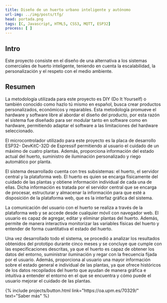 ```yaml
---
title: Diseño de un huerto urbano inteligente y autónomo
url-img: ../img/posts/tfg/
head: portada.png
tags: [C, Javascript, HTML5, CSS3, MQTT, ESP32]
process: [ ] 
---
```


## Intro

Este proyecto consiste en el diseño de una alternativa a los sistemas comerciales de huerto inteligente, teniendo en cuenta la escalabilidad, la personalización y el respeto con el medio ambiente.

## Resumen

La metodología utilizada para este proyecto es DIY (Do It Yourself) o también
conocido como hazlo tú mismo en español, busca crear productos personalizados,
económicos y reparables. Esta metodología promueve el hardware y software libre al
abordar el diseño del producto, por esta razón el sistema fue diseñado para ser modular
tanto en software como en hardware, permitiendo adaptar el software a las limitaciones
del hardware seleccionado.

El microcontrolador utilizado para este proyecto es la placa de desarrollo ESP32-
DevKitC-32D de Espressif permitiendo al usuario el cuidado de un máximo de cuatro
plantas. Además, proporciona información del estado actual del huerto, suministro de
iluminación personalizado y riego automático por planta.

El sistema desarrollado cuenta con tres subsistemas: el huerto, el servidor central
y la plataforma web. El huerto es quien se encarga físicamente del cuidado de las plantas
y obtiene información individual de cada una de ellas. Dicha información es tratada por
el servidor central que se encarga de procesar, estructurar y almacenar la información
para que esté a disposición de la plataforma web, que es la interfaz gráfica del sistema.

La comunicación del usuario con el huerto se realiza a través de la plataforma web
y se accede desde cualquier móvil con navegador web. El usuario es capaz de agregar,
editar y eliminar plantas del huerto. Además, permite de manera interactiva monitorizar
las variables físicas del huerto y entender de forma cuantitativa el estado del huerto.

Una vez desarrollado todo el sistema, se procedió a analizar los resultados
obtenidos del prototipo durante cinco meses y se concluye que cumple con las
especificaciones descritas, ya que el huerto es capaz de obtener los datos del entorno,
suministrar iluminación y regar con la frecuencia fijada por el usuario. Además,
proporciona al usuario una mayor información sobre el estado general e individual de las
plantas, ya que ofrece históricos de los datos recopilados del huerto que ayudan de manera
gráfica e intuitiva a entender el entorno en el que se encuentra y cómo puede el usuario
mejorar el cuidado de las plantas.

<p class="text-center">
{% include projects/button.html link="https://oa.upm.es/70329/" text="Saber más" %}
</p>